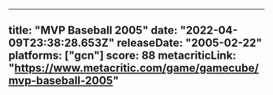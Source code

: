 
---
title: "MVP Baseball 2005"
date: "2022-04-09T23:38:28.653Z"
releaseDate: "2005-02-22"
platforms: ["gcn"]
score: 88
metacriticLink: "https://www.metacritic.com/game/gamecube/mvp-baseball-2005"
---
